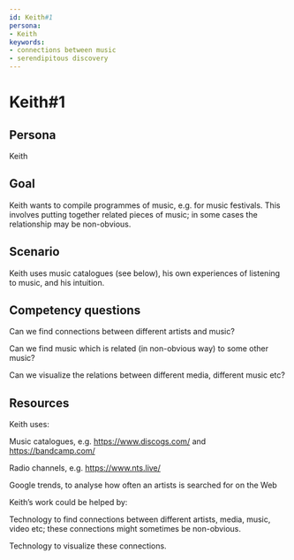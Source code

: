 ```yaml
---
id: Keith#1
persona: 
- Keith
keywords: 
- connections between music
- serendipitous discovery
---
```

# Keith#1

## Persona
Keith

## Goal
Keith wants to compile programmes of music, e.g. for music festivals.  This involves putting together related pieces of music; in some cases the relationship may be non-obvious.

## Scenario
Keith uses music catalogues (see below), his own experiences of listening to music, and his intuition.

## Competency questions

Can we find connections between different artists and music?

Can we find music which is related (in non-obvious way) to some other music?

Can we visualize the relations between different media, different music etc?

## Resources

Keith uses:

Music catalogues, e.g. https://www.discogs.com/ and https://bandcamp.com/

Radio channels, e.g. https://www.nts.live/

Google trends, to analyse how often an artists is searched for on the Web

Keith’s work could be helped by:

Technology to find connections between different artists, media, music, video etc; these connections might sometimes be non-obvious.

Technology to visualize these connections.


